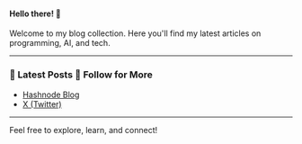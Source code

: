 #### Hello there! 👋  
Welcome to my blog collection. Here you'll find my latest articles on programming, AI, and tech.

---

### 📝 Latest Posts 🔗 Follow for More  
- [Hashnode Blog](https://shivankur018.hashnode.dev/)  
- [X (Twitter)](https://x.com/sdotsharma018)  

---

Feel free to explore, learn, and connect!  
